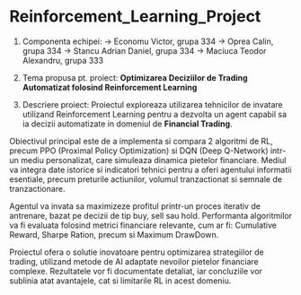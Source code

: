 # Reinforcement_Learning_Project

1. Componenta echipei:
   -> Economu Victor, grupa 334
   -> Oprea Calin, grupa 334
   -> Stancu Adrian Daniel, grupa 334
   -> Maciuca Teodor Alexandru, grupa 333

2. Tema propusa pt. proiect: **Optimizarea Deciziilor de Trading Automatizat folosind Reinforcement Learning**

3. Descriere proiect:
Proiectul exploreaza utilizarea tehnicilor de invatare utilizand Reinforcement Learning pentru a dezvolta un agent capabil sa ia decizii automatizate in domeniul de **Financial Trading**.

Obiectivul principal este de a implementa si compara 2 algoritmi de RL, precum PPO (Proximal Policy Optimization) si DQN (Deep Q-Network) intr-un mediu personalizat, care simuleaza dinamica pietelor financiare. Mediul va integra date istorice si indicatori tehnici pentru a oferi agentului informatii esentiale, precum preturile actiunilor, volumul tranzactionat si semnale de tranzactionare.

Agentul va invata sa maximizeze profitul printr-un proces iterativ de antrenare, bazat pe decizii de tip buy, sell sau hold. Performanta algoritmilor va fi evaluata folosind metrici financiare relevante, cum ar fi: Cumulative Reward, Sharpe Ration, precum si Maximum DrawDown.

Proiectul ofera o solutie inovatoare pentru optimizarea strategiilor de trading, utilizand metode de AI adaptate nevoilor pietelor financiare complexe. Rezultatele vor fi documentate detaliat, iar concluziile vor sublinia atat avantajele, cat si limitarile RL in acest domeniu.

   
